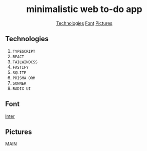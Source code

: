 <h1 align='center'>
  minimalistic web to-do app
</h1>

<p align='center'>
  <a href='#tech'>Technologies</a>
  <a href='#font'>Font</a>
  <a href='#pics'>Pictures</a>
</p>

<h2 id='tech'>
  Technologies
</h2>

1. ``TYPESCRIPT``
2. ``REACT``
3. ``TAILWINDCSS``
4. ``FASTIFY``
5. ``SQLITE``
6. ``PRISMA ORM``
7. ``SONNER``
8. ``RADIX UI``

<h2 id='font'>
  Font
</h2>

<a href='https://fonts.google.com/specimen/Inter?query=inter'>Inter</a>

<h2 id='pics'>
  Pictures
</h2>

MAIN


